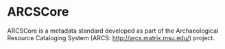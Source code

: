# ARCSCore
ARCSCore is a metadata standard developed as part of the Archaeological Resource Cataloging System (ARCS: http://arcs.matrix.msu.edu/) project.
